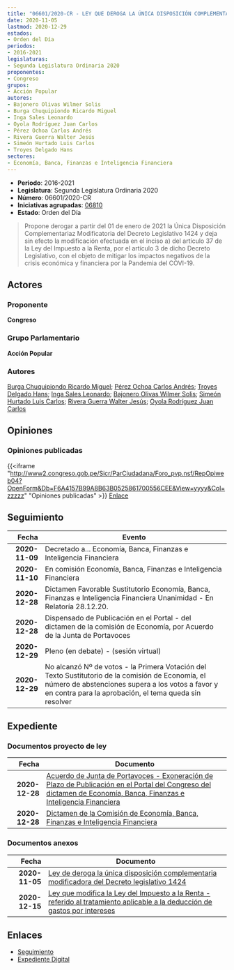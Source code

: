 ```yaml
---
title: "06601/2020-CR - LEY QUE DEROGA LA ÚNICA DISPOSICIÓN COMPLEMENTARIA MODIFICATORIA DEL DECRETO LEGISLATIVO 1424"
date: 2020-11-05
lastmod: 2020-12-29
estados:
- Orden del Día
periodos:
- 2016-2021
legislaturas:
- Segunda Legislatura Ordinaria 2020
proponentes:
- Congreso
grupos:
- Acción Popular
autores:
- Bajonero Olivas Wilmer Solis
- Burga Chuquipiondo Ricardo Miguel
- Inga Sales Leonardo
- Oyola Rodríguez Juan Carlos
- Pérez Ochoa Carlos Andrés
- Rivera Guerra Walter Jesús
- Simeón Hurtado Luis Carlos
- Troyes Delgado Hans
sectores:
- Economía, Banca, Finanzas e Inteligencia Financiera
---
```

- **Periodo**: 2016-2021
- **Legislatura**: Segunda Legislatura Ordinaria 2020
- **Número**: 06601/2020-CR
- **Iniciativas agrupadas**: [06810](../../06800/06810)
- **Estado**: Orden del Día

> Propone derogar a partir del 01 de enero de 2021 la Única Disposición Complementariaz Modificatoria del Decreto Legislativo 1424 y deja sin efecto la modificación efectuada en el inciso a) del artículo 37 de la Ley del Impuesto a la Renta, por el artículo 3 de dicho Decreto Legislativo, con el objeto de mitigar los impactos negativos de la crisis económica y financiera por la Pandemia del COVI-19.


## Actores

### Proponente

**Congreso**

### Grupo Parlamentario

**Acción Popular**

### Autores

[Burga Chuquipiondo Ricardo Miguel](mailto:mailto:rburga@congreso.gob.pe); [Pérez Ochoa Carlos Andrés](mailto:mailto:cperezo@congreso.gob.pe); [Troyes Delgado Hans](mailto:mailto:htroyes@congreso.gob.pe); [Inga Sales Leonardo](mailto:mailto:lingas@congreso.gob.pe); [Bajonero Olivas Wilmer Solis](mailto:mailto:wbajonero@congreso.gob.pe); [Simeón Hurtado Luis Carlos](mailto:mailto:lsimeon@congreso.gob.pe); [Rivera Guerra Walter Jesús](mailto:mailto:wriverag@congreso.gob.pe); [Oyola Rodríguez Juan Carlos](mailto:mailto:joyola@congreso.gob.pe)

## Opiniones

### Opiniones publicadas

{{<iframe "http://www2.congreso.gob.pe/Sicr/ParCiudadana/Foro_pvp.nsf/RepOpiweb04?OpenForm&Db=F6A4157B99A8B63B0525861700556CEE&View=yyyy&Col=zzzzz" "Opiniones publicadas" >}}
[Enlace](http://www2.congreso.gob.pe/Sicr/ParCiudadana/Foro_pvp.nsf/RepOpiweb04?OpenForm&Db=F6A4157B99A8B63B0525861700556CEE&View=yyyy&Col=zzzzz)


## Seguimiento

| Fecha | Evento |
|------:|--------|
| **2020-11-09** | Decretado a... Economía, Banca, Finanzas e Inteligencia Financiera |
| **2020-11-10** | En comisión Economía, Banca, Finanzas e Inteligencia Financiera |
| **2020-12-28** | Dictamen Favorable Sustitutorio Economía, Banca, Finanzas e Inteligencia Financiera Unanimidad - En Relatoría 28.12.20. |
| **2020-12-28** | Dispensado de Publicación en el Portal - del dictamen de la comisión de Economía, por Acuerdo de la Junta de Portavoces |
| **2020-12-29** | Pleno (en debate) - (sesión virtual) |
| **2020-12-29** | No alcanzó Nº de votos - la Primera Votación del Texto Sustitutorio de la comisión de Economía, el número de abstenciones supera a los votos a favor y en contra para la aprobación, el tema queda sin resolver |

## Expediente

### Documentos proyecto de ley

| Fecha | Documento |
|------:|-----------|
| **2020-12-28** | [Acuerdo de Junta de Portavoces - Exoneración de Plazo de Publicación en el Portal del Congreso del dictamen de Economía, Banca, Finanzas e Inteligencia Financiera](https://leyes.congreso.gob.pe/Documentos/2016_2021/Acuerdos/Junta_Portavoces/AJP06601-20201228.pdf) |
| **2020-12-28** | [Dictamen de la Comisión de Economía, Banca, Finanzas e Inteligencia Financiera](https://leyes.congreso.gob.pe/Documentos/2016_2021/Dictamenes/Proyectos_de_Ley/06601DC09MAY-20201228.pdf) |

### Documentos anexos

| Fecha | Documento |
|------:|-----------|
| **2020-11-05** | [Ley de deroga la única disposición complementaria modificadora del Decreto legislativo 1424](https://leyes.congreso.gob.pe/Documentos/2016_2021/Proyectos_de_Ley_y_de_Resoluciones_Legislativas/PL0660120201105.pdf) |
| **2020-12-15** | [Ley que modifica la Ley del Impuesto a la Renta - referido al tratamiento aplicable a la deducción de gastos por intereses](http://www.leyes.congreso.gob.pe/Documentos/2016_2021/Proyectos_de_Ley_y_de_Resoluciones_Legislativas/PL06810-20201215.pdf) |

## Enlaces

- [Seguimiento](http://www2.congreso.gob.pe/Sicr/TraDocEstProc/CLProLey2016.nsf/f7fff46988ca05b1052578e100829cc7/13030a40833c86bf05258617005ac91c?OpenDocument)
- [Expediente Digital](http://www2.congreso.gob.pe/Sicr/TraDocEstProc/Expvirt_2011.nsf/visbusqptramdoc1621/06601?opendocument)

